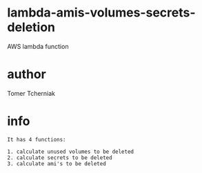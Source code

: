 # lambda-amis-volumes-secrets-deletion

AWS lambda function

# author

Tomer Tcherniak

# info

```
It has 4 functions:

1. calculate unused volumes to be deleted
2. calculate secrets to be deleted
3. calculate ami's to be deleted
```
